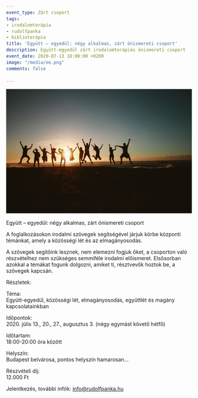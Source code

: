 ```yaml
---
event_type: Zárt csoport
tags:
- irodalomterápia
- rudolfpanka
- biblioterápia
title: 'Együtt – egyedül: négy alkalmas, zárt önismereti csoport'
description: Együtt-egyedül zárt irodalomterápiás önismereti csoport
event_date: 2020-07-13 18:00:00 +0200
image: "/media/ee.png"
comments: false

---
```

![](/media/ee.png)

Együtt – egyedül: négy alkalmas, zárt önismereti csoport  
  
A foglalkozásokon irodalmi szövegek segítségével járjuk körbe központi témánkat, amely a közösségi lét és az elmagányosodás.  
  
A szövegek segítőink lesznek, nem elemezni fogjuk őket, a csoporton való részvételhez nem szükséges semmiféle irodalmi előismeret. Elsősorban azokkal a témákat fogunk dolgozni, amiket ti, résztvevők hoztok be, a szövegek kapcsán.  
  
Részletek:  
  
Téma:  
Együtt-egyedül, közösségi lét, elmagányosodás, együttlét és magány kapcsolatainkban  
  
Időpontok:  
2020\. júlis 13.,  20., 27., augusztus 3. (négy egymást követő hétfő)  
  
  
Időtartam:   
18:00-20:00 óra között  
  
Helyszín:   
Budapest belvárosa, pontos helyszín hamarosan...  
  
Részvételi díj:   
12\.000 Ft   
  
Jelentkezés, további infók: info@rudolfpanka.hu